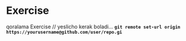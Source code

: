 # Exercise
qoralama
Exercise
// yeslicho kerak boladi...
**```git remote set-url origin https://yourusername@github.com/user/repo.gi```**

